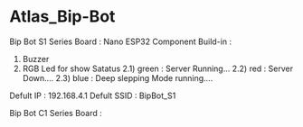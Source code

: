 # Atlas_Bip-Bot

Bip Bot S1 Series
Board : Nano ESP32
Component Build-in : 
1) Buzzer
2) RGB Led for show Satatus
2.1) green  : Server Running...
2.2) red    : Server Down....
2.3) blue   : Deep slepping Mode running....

Defult IP : 192.168.4.1
Defult SSID : BipBot_S1



Bip Bot C1 Series
Board : 


